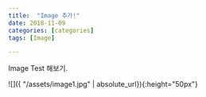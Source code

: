 ```yaml
---
title:  "Image 추가!"
date: 2018-11-09
categories: [categories]
tags: [Image]

---
```


Image Test 해보기.

![]({ "/assets/image1.jpg" | absolute_url}){:height="50px"}

